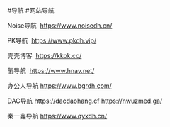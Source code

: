 #导航 #网站导航

Noise导航 
https://www.noisedh.cn/

PK导航 
https://www.pkdh.vip/

壳壳博客 
https://kkok.cc/

氢导航 
https://www.hnav.net/

办公人导航
https://www.bgrdh.com/

DAC导航
https://dacdaohang.cf
https://nwuzmed.ga/

秦一鑫导航
https://www.qyxdh.cn/